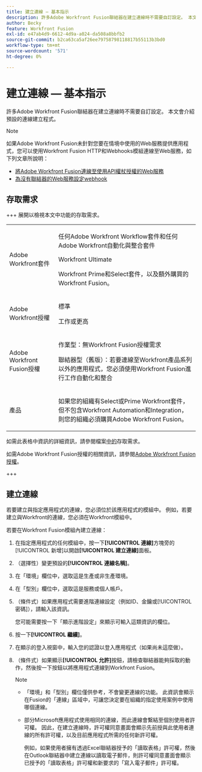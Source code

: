 ```yaml
---
title: 建立連線 — 基本指示
description: 許多Adobe Workfront Fusion聯結器在建立連線時不需要自訂設定。 本文會介紹預設的連線建立程式。
author: Becky
feature: Workfront Fusion
exl-id: e47ab4d9-6612-4d9a-a024-da508a8bbfb2
source-git-commit: b2ca63ca5af26ee79758798118817b55113b3bd0
workflow-type: tm+mt
source-wordcount: '571'
ht-degree: 0%

---
```


# 建立連線 — 基本指示

許多Adobe Workfront Fusion聯結器在建立連線時不需要自訂設定。 本文會介紹預設的連線建立程式。

>[!NOTE]
>
>
>如果Adobe Workfront Fusion未針對您要在情境中使用的Web服務提供應用程式，您可以使用Workfront Fusion HTTP和Webhooks模組連線至Web服務，如下列文章所說明：
>
>* [將Adobe Workfront Fusion連線至使用API權杖授權的Web服務](/help/workfront-fusion/create-scenarios/connect-to-apps/connect-wf-web-service-uses-api-token-auth.md)
>* [為沒有聯結器的Web服務設定webhook](/help/workfront-fusion/create-scenarios/add-modules/receive-a-webhook-from-a-web-service.md)

## 存取需求

+++ 展開以檢視本文中功能的存取需求。

<table style="table-layout:auto">
 <col> 
 <col> 
 <tbody> 
  <tr> 
   <td role="rowheader">Adobe Workfront套件</td> 
   <td> <p>任何Adobe Workfront Workflow套件和任何Adobe Workfront自動化與整合套件</p><p>Workfront Ultimate</p><p>Workfront Prime和Select套件，以及額外購買的Workfront Fusion。</p> </td> 
  </tr> 
  <tr data-mc-conditions=""> 
   <td role="rowheader">Adobe Workfront授權</td> 
   <td> <p>標準</p><p>工作或更高</p> </td> 
  </tr> 
  <tr> 
   <td role="rowheader">Adobe Workfront Fusion授權</td> 
   <td>
   <p>作業型：無Workfront Fusion授權需求</p>
   <p>聯結器型（舊版）：若要連線至Workfront產品系列以外的應用程式，您必須使用Workfront Fusion進行工作自動化和整合 </p>
   </td> 
  </tr> 
  <tr> 
   <td role="rowheader">產品</td> 
   <td>
   <p>如果您的組織有Select或Prime Workfront套件，但不包含Workfront Automation和Integration，則您的組織必須購買Adobe Workfront Fusion。</li></ul>
   </td> 
  </tr>
 </tbody> 
</table>

如需此表格中資訊的詳細資訊，請參閱檔案[中的](/help/workfront-fusion/references/licenses-and-roles/access-level-requirements-in-documentation.md)存取需求。

如需Adobe Workfront Fusion授權的相關資訊，請參閱[Adobe Workfront Fusion授權](/help/workfront-fusion/set-up-and-manage-workfront-fusion/licensing-operations-overview/license-automation-vs-integration.md)。

+++

## 建立連線

若要建立與指定應用程式的連線，您必須位於該應用程式的模組中。 例如，若要建立與Workfront的連線，您必須在Workfront模組中。

若要在Workfront Fusion模組內建立連線：

1. 在指定應用程式的任何模組中，按一下&#x200B;**[!UICONTROL 連線]**&#x200B;方塊旁的[!UICONTROL 新增]以開啟&#x200B;**[!UICONTROL 建立連線]**&#x200B;面板。
1. （選擇性）變更預設的&#x200B;**[!UICONTROL 連線名稱]**。
1. 在「環境」欄位中，選取這是生產或非生產環境。
1. 在「型別」欄位中，選取這是服務或個人帳戶。
1. （條件式）如果應用程式需要進階連線設定（例如ID、金鑰或[!UICONTROL 密碼]），請輸入該資訊。

   您可能需要按一下「顯示進階設定」**&#x200B;**&#x200B;來顯示可輸入這類資訊的欄位。

1. 按一下&#x200B;**[!UICONTROL 繼續]**。
1. 在顯示的登入視窗中，輸入您的認證以登入應用程式（如果尚未這麼做）。
1. （條件式）如果顯示&#x200B;**[!UICONTROL 允許]**&#x200B;按鈕，請檢查聯結器能夠採取的動作，然後按一下按鈕以將應用程式連線到Workfront Fusion。

   >[!NOTE]
   >
   >* 「環境」和「型別」欄位僅供參考，不會變更連線的功能。 此資訊會顯示在Fusion的「連線」區域中，可讓您決定要在組織的指定使用案例中使用哪個連線。
   >* 部分Microsoft應用程式使用相同的連線，而此連線會繫結至個別使用者許可權。 因此，在建立連線時，許可權同意畫面會顯示先前授與此使用者連線的所有許可權，以及目前應用程式所需的任何新許可權。
   >
   >   例如，如果使用者擁有透過Excel聯結器授予的「讀取表格」許可權，然後在Outlook聯結器中建立連線以讀取電子郵件，則許可權同意畫面會顯示已授予的「讀取表格」許可權和新要求的「寫入電子郵件」許可權。

